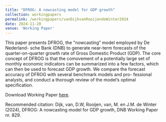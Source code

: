 ```yaml
---
title: "DFROG: A nowcasting model for GDP growth"
collection: workingpapers
permalink: /workingpapers/vanDijkvanRooijendeWinter2024
date: 2024-11-20
venue: 'Working Paper'
---
```

This paper presents DFROG, the "nowcasting” model employed by De Nederland- sche Bank (DNB) to generate near-term forecasts of the quarter-on-quarter growth rate of Gross Domestic Product (GDP). The core concept of DFROG is that the comovement of a potentially large set of monthly economic indicators can be summarized into a few factors, which can then be used to forecast GDP growth. We compare the forecast accuracy of DFROG with several benchmark models and pro- fessional analysts, and conduct a thorough review of the model’s optimal specification.

Download Working Paper [here](https://www.dnb.nl/media/i0snbcik/working_paper_no-819.pdf).

Recommended citation: Dijk, van, D.W, Rooijen, van, M. en J.M. de Winter (2024), DFROG: A nowcasting model for GDP growth, DNB Working Paper nr. 829.
